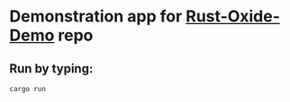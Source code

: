 # Demonstration app for [Rust-Oxide-Demo](https://github.com/ivan95603/Rust-Oxide-Demo) repo
## Run by typing:
    cargo run